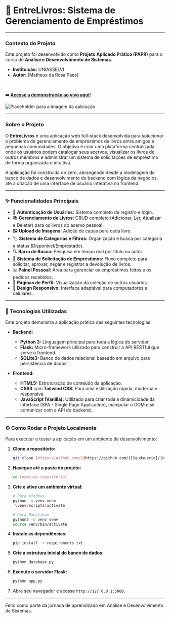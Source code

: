# 📖 EntreLivros: Sistema de Gerenciamento de Empréstimos

---

### Contexto do Projeto

Este projeto foi desenvolvido como **Projeto Aplicado Prático (PAPR)** para o curso de **Análise e Desenvolvimento de Sistemas**.

* **Instituição:** UNIASSELVI
* **Autor:** [Matheus da Rosa Paes]

<br>

**➡️ [Acesse a demonstração ao vivo aqui!](https://bit.ly/entrelivrosrp)**

![Placeholder para a imagem da aplicação](https://i.imgur.com/RfbcJoP.png)

---

### Sobre o Projeto

O **EntreLivros** é uma aplicação web full-stack desenvolvida para solucionar o problema de gerenciamento de empréstimos de livros entre amigos e pequenas comunidades. O objetivo é criar uma plataforma centralizada onde os usuários podem catalogar seus acervos, visualizar os livros de outros membros e administrar um sistema de solicitações de empréstimo de forma organizada e intuitiva.

A aplicação foi construída do zero, abrangendo desde a modelagem do banco de dados e desenvolvimento do backend com lógica de negócios, até a criação de uma interface de usuário interativa no frontend.

---

### ✨ Funcionalidades Principais

* 👤 **Autenticação de Usuários:** Sistema completo de registro e login.
* 📚 **Gerenciamento de Livros:** CRUD completo (Adicionar, Ler, Atualizar e Deletar) para os livros do acervo pessoal.
* 🖼️ **Upload de Imagens:** Adição de capas para cada livro.
* 🏷️ **Sistema de Categorias e Filtros:** Organização e busca por categoria e status (Disponível/Emprestado).
* 🔍 **Barra de Busca:** Pesquisa em tempo real por título ou autor.
* 🤝 **Sistema de Solicitação de Empréstimos:** Fluxo completo para solicitar, aprovar, negar e registrar a devolução de livros.
* 📊 **Painel Pessoal:** Área para gerenciar os empréstimos feitos e os pedidos recebidos.
* 👤 **Páginas de Perfil:** Visualização da coleção de outros usuários.
* 📱 **Design Responsivo:** Interface adaptável para computadores e celulares.

---

### 🚀 Tecnologias Utilizadas

Este projeto demonstra a aplicação prática das seguintes tecnologias:

* **Backend:**
    * **Python 3:** Linguagem principal para toda a lógica do servidor.
    * **Flask:** Micro-framework utilizado para construir a API RESTful que serve o frontend.
    * **SQLite3:** Banco de dados relacional baseado em arquivo para persistência de dados.

* **Frontend:**
    * **HTML5:** Estruturação do conteúdo da aplicação.
    * **CSS3** com **Tailwind CSS:** Para uma estilização rápida, moderna e responsiva.
    * **JavaScript (Vanilla):** Utilizado para criar toda a dinamicidade da interface (SPA - Single Page Application), manipular o DOM e se comunicar com a API do backend.

---

### ⚙️ Como Rodar o Projeto Localmente

Para executar e testar a aplicação em um ambiente de desenvolvimento:

1.  **Clone o repositório:**
    ```bash
    git clone [https://github.com/](https://github.com/)[SeuUsuario]/[nome-do-repositorio].git
    ```

2.  **Navegue até a pasta do projeto:**
    ```bash
    cd [nome-do-repositorio]
    ```

3.  **Crie e ative um ambiente virtual:**
    ```bash
    # Para Windows
    python -m venv venv
    .\venv\Scripts\activate

    # Para Mac/Linux
    python3 -m venv venv
    source venv/bin/activate
    ```

4.  **Instale as dependências:**
    ```bash
    pip install -r requirements.txt
    ```

5.  **Crie a estrutura inicial do banco de dados:**
    ```bash
    python database.py
    ```

6.  **Execute o servidor Flask:**
    ```bash
    python app.py
    ```

7.  Abra seu navegador e acesse `http://127.0.0.1:5000`.

---

Feito como parte da jornada de aprendizado em Análise e Desenvolvimento de Sistemas.
